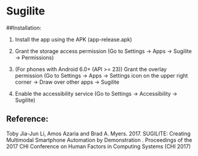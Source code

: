 # Sugilite
##Installation:

1. Install the app using the APK (app-release.apk)

2. Grant the storage access permission (Go to Settings -> Apps -> Sugilite -> Permissions)

3. (For phones with Android 6.0+ (API >= 23)) Grant the overlay permission (Go to Settings -> Apps -> Settings icon on the upper right corner -> Draw over other apps -> Sugilite

4. Enable the accessibility service (Go to Settings -> Accessibility -> Sugilite)

## Reference:
Toby Jia-Jun Li, Amos Azaria and Brad A. Myers. 2017. SUGILITE: Creating Multimodal Smartphone Automation by Demonstration . Proceedings of the 2017 CHI Conference on Human Factors in Computing Systems (CHI 2017)
